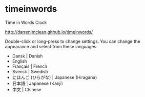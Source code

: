# timeinwords
Time in Words Clock

http://darrenjmclean.github.io/timeinwords/

Double-click or long-press to change settings. You can change the appearance and select from these languages:

- Dansk | Danish
- English
- Français | French
- Svensk | Swedish
- にほんご (ひらがな) | Japanese (Hiragana)
- 日本語 | Japanese (Kanji)
- 中文 | Chinese
